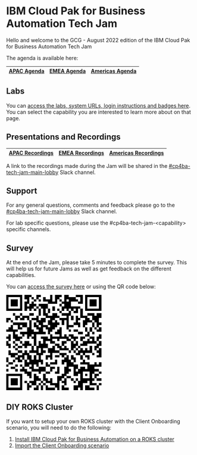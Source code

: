 # IBM Cloud Pak for Business Automation Tech Jam

Hello and welcome to the GCG - August 2022 edition of the IBM Cloud Pak for Business Automation Tech Jam

The agenda is available here:

<!--
 [GCG Agenda](https://github.com/IBM/cp4ba-tech-jam/blob/main/Presentations%20%26%20Recordings/APAC/October%202022/%5BCP4BA%20Tech%20Jam%202022.08.09%5D%20GCG%20Agenda.pdf) 
 -->

| [APAC Agenda](/Presentations%20%26%20Recordings/APAC/June%202022/%5BCP4BA%20Tech%20Jam%202022.06.28%5D%20APAC%20Agenda.pdf) | [EMEA Agenda](/Presentations%20%26%20Recordings/EMEA/June%202022/%5BCP4BA%20Tech%20Jam%202022.06.28%5D%20EMEA%20Agenda.pdf) | [Americas Agenda](/Presentations%20%26%20Recordings/Americas/June%202022/%5BCP4BA%20Tech%20Jam%202022.06.28%5D%20Americas%20Agenda.pdf) |
| ------------------------------------------------------------ | ------------------------------------------------------------ | ------------------------------------------------------------ |

## Labs

You can [access the labs, system URLs, login instructions and badges here](/Labs.md). You can select the capability you are interested to learn more about on that page.

## Presentations and Recordings

<!--
[GCG Recordings](https://github.com/IBM/cp4ba-tech-jam/tree/main/Presentations%20%26%20Recordings/APAC/August%202022) 
-->

| [APAC Recordings](https://github.com/IBM/cp4ba-tech-jam/tree/main/Presentations%20%26%20Recordings/APAC/October%202022) | [EMEA Recordings](https://github.com/IBM/cp4ba-tech-jam/tree/main/Presentations%20%26%20Recordings/EMEA/June%202022) | [Americas Recordings](https://github.com/IBM/cp4ba-tech-jam/tree/main/Presentations%20%26%20Recordings/Americas/June%202022) |
| ------------------------------------------------------------ | ------------------------------------------------------------ | ------------------------------------------------------------ |


A link to the recordings made during the Jam will be shared in the [#cp4ba-tech-jam-main-lobby](https://ibm-cloudpak-partners.slack.com/archives/C0476PD1T5X) Slack channel.

## Support

For any general questions, comments and feedback please go to the [#cp4ba-tech-jam-main-lobby](https://ibm-cloudpak-partners.slack.com/archives/C0476PD1T5X) Slack channel.

For lab specific questions, please use the #cp4ba-tech-jam-\<capability\> specific channels.  

## Survey

At the end of the Jam, please take 5 minutes to complete the survey. This will help us for future Jams as well as get feedback on the different capabilities.

You can [access the survey here](https://www.surveymonkey.com/r/CP4BATechJam2022) or using the QR code below:

![Survey QR Code](survey-qrcode.png)

## DIY ROKS Cluster

If you want to setup your own ROKS cluster with the Client Onboarding scenario, you will need to do the following:

1. [Install IBM Cloud Pak for Business Automation on a ROKS cluster](https://github.com/IBM/cp4ba-rapid-deployment)
2. [Import the Client Onboarding scenario](https://github.com/IBM/cp4ba-client-onboarding-scenario)

